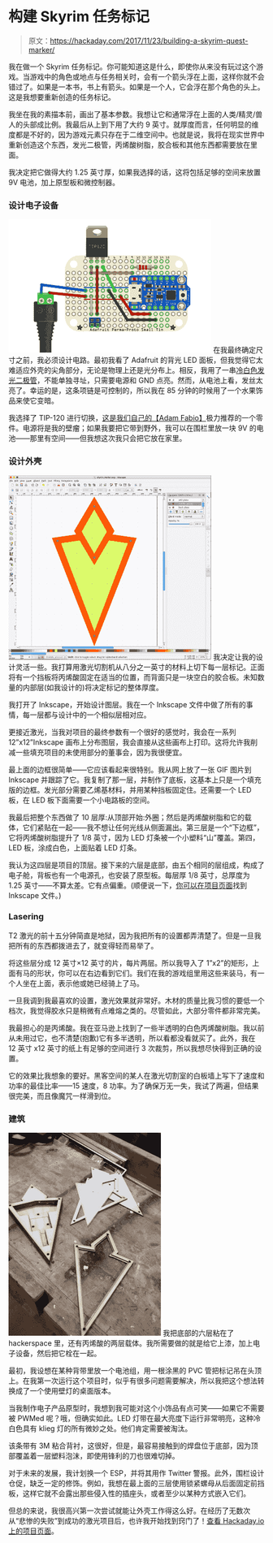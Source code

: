 # 构建 Skyrim 任务标记

> 原文：<https://hackaday.com/2017/11/23/building-a-skyrim-quest-marker/>

我在做一个 Skyrim 任务标记。你可能知道这是什么，即使你从来没有玩过这个游戏。当游戏中的角色或地点与任务相关时，会有一个箭头浮在上面，这样你就不会错过了。如果是一本书，书上有箭头。如果是一个人，它会浮在那个角色的头上。这是我想要重新创造的任务标记。

我坐在我的素描本前，画出了基本参数。我想让它和通常浮在上面的人类/精灵/兽人的头部成比例。我最后从上到下用了大约 9 英寸。就厚度而言，任何明显的维度都是不好的，因为游戏元素只存在于二维空间中。也就是说，我将在现实世界中重新创造这个东西，发光二极管，丙烯酸树脂，胶合板和其他东西都需要放在里面。

我决定把它做得大约 1.25 英寸厚，如果我选择的话，这将包括足够的空间来放置 9V 电池，加上原型板和微控制器。

### 设计电子设备

[![](img/e1c3806b1035d15f9312717e0491aa71.png)](https://hackaday.com/wp-content/uploads/2017/10/skyrim_wiring.png) 在我最终确定尺寸之前，我必须设计电路。最初我看了 Adafruit 的背光 LED 面板，但我觉得它太难适应外壳的尖角部分，无论是物理上还是光分布上。相反，我用了一串[冷白色发光二极管](https://www.adafruit.com/product/887)，不能单独寻址，只需要电源和 GND 点亮。然而，从电池上看，发丝太亮了。幸运的是，这条项链是可控制的，所以我在 85 分钟的时候用了一个水果饰品来使它变暗。

我选择了 TIP-120 进行切换，[这是我们自己的【Adam Fabio】](https://hackaday.com/2015/08/17/you-can-have-my-tips-when-you-pry-them-from-my-cold-dead-hands/)极力推荐的一个零件。电源将是我的壁瘤；如果我要把它带到野外，我可以在围栏里放一块 9V 的电池——那里有空间——但我想这次我只会把它放在家里。

### 设计外壳

[![](img/ca375dbcf88b3146e4d881d4529564c0.png)](https://hackaday.com/wp-content/uploads/2017/10/inkscape_step.png) 我决定让我的设计灵活一些。我打算用激光切割机从八分之一英寸的材料上切下每一层标记。正面将有一个挡板将丙烯酸固定在适当的位置，而背面只是一块空白的胶合板。未知数量的内部层(如我设计的)将决定标记的整体厚度。

我打开了 Inkscape，开始设计图层。我在一个 Inkscape 文件中做了所有的事情，每一层都与设计中的一个相似层相对应。

更接近激光，当我对项目的最终参数有一个很好的感觉时，我会在一系列 12”x12”Inkscape 画布上分布图层，我会直接从这些画布上打印。这将允许我削减一些填充项目的未使用部分的董事会，因为我很便宜。

最上面的边框很简单——它应该看起来很特别。我从网上放了一张 GIF 图片到 Inkscape 并跟踪了它。我复制了那一层，并制作了底板，这基本上只是一个填充版的边框。发光部分需要乙烯基材料，并用某种挡板固定住。还需要一个 LED 板，在 LED 板下面需要一个小电路板的空间。

我最后把整个东西做了 10 层厚:从顶部开始:外圈；然后是丙烯酸树脂和它的载体，它们紧贴在一起——我不想让任何光线从侧面漏出。第三层是一个“下边框”，它将丙烯酸树脂提升了 1/8 英寸，因为 LED 灯条被一个小塑料“山”覆盖。第四，LED 板，涂成白色，上面贴着 LED 灯条。

我认为这四层是项目的顶层。接下来的六层是底部，由五个相同的层组成，构成了电子舱，背板也有一个电源孔，也安装了原型板。每层厚 1/8 英寸，总厚度为 1.25 英寸——不算太差。它有点偏重。(顺便说一下，[你可以在项目页面](https://hackaday.io/project/27908-skyrim-quest-marker)找到 Inkscape 文件。)

### Lasering

T2 激光的前十五分钟简直是地狱，因为我把所有的设置都弄清楚了。但是一旦我把所有的东西都拨进去了，就变得轻而易举了。

将这些层分成 12 英寸×12 英寸的片，每片两层。所以我导入了 1”x2”的矩形，上面有马的形状，你可以在右边看到它们。我们在我的游戏组里用这些来装马，有一个人坐在上面，表示他或她已经骑上了马。

一旦我调到我最喜欢的设置，激光效果就非常好。木材的质量比我习惯的要低一个档次，我觉得胶水只是稍微有点难熔之类的。尽管如此，大部分零件都非常完美。

我最担心的是丙烯酸。我在亚马逊上找到了一些半透明的白色丙烯酸树脂。我以前从未用过它，也不清楚(抱歉)它有多半透明，所以看都没看就买了。此外，我在 12 英寸 x12 英寸的纸上有足够的空间进行 3 次裁剪，所以我想尽快得到正确的设置。

它的效果比我想象的要好。黑客空间的某人在激光切割室的白板墙上写下了速度和功率的最佳比率——15 速度，8 功率。为了确保万无一失，我试了两遍，但结果很完美，而且像魔咒一样滑到位。

### 建筑

[![](img/60af453ed40de8e71e826a18a540cd20.png)](https://hackaday.com/wp-content/uploads/2017/10/img_1467.jpg) 我把底部的六层粘在了 hackerspace 里，还有丙烯酸的两层载体。我所需要做的就是给它上漆，加上电子设备，然后把它栓在一起。

最初，我设想在某种背带里放一个电池组，用一根涂黑的 PVC 管把标记吊在头顶上。在我第一次运行这个项目时，似乎有很多问题需要解决，所以我把这个想法转换成了一个使用壁灯的桌面版本。

当我制作电子产品原型时，我想到我可能对这个小饰品有点可笑——如果它不需要被 PWMed 呢？哦，但确实如此。LED 灯带在最大亮度下运行非常明亮，这种冷白色具有 klieg 灯的所有微妙之处。他们肯定需要被淘汰。

该条带有 3M 粘合背衬，这很好，但是，最容易接触到的焊盘位于底部，因为顶部覆盖着一层塑料泡沫，即使用锋利的刀也很难切掉。

对于未来的发展，我计划换一个 ESP，并将其用作 Twitter 警报。此外，围栏设计仓促，缺乏一定的修饰。例如，我想在最上面的三层使用锁紧螺母从后面固定前挡板，这样它就不会露出那些侵入性的插座头，或者至少以某种方式嵌入它们。

但总的来说，我很高兴第一次尝试就能让外壳工作得这么好。在经历了无数次从“悲惨的失败”到成功的激光项目后，也许我开始找到窍门了！[查看 Hackaday.io 上的项目页面](https://hackaday.io/project/27908-skyrim-quest-marker)。